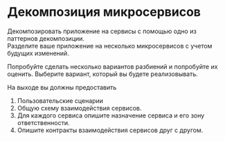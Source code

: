 # Декомпозиция микросервисов
Декомпозировать приложение на сервисы с помощью одно из паттернов декомпозиции.  
Разделите ваше приложение на несколько микросервисов с учетом будущих изменений.  
  
Попробуйте сделать несколько вариантов разбиений и попробуйте их оценить. Выберите вариант, который вы будете реализовывать.  
  
На выходе вы должны предоставить  
1) Пользовательские сценарии  
2) Общую схему взаимодействия сервисов.  
3) Для каждого сервиса опишите назначение сервиса и его зону ответственности.  
4) Опишите контракты взаимодействия сервисов друг с другом.  